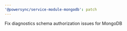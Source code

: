 ```yaml
---
'@powersync/service-module-mongodb': patch
---
```


Fix diagnostics schema authorization issues for MongoDB
